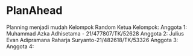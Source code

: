 # PlanAhead
Planning menjadi mudah 
Kelompok Random 
Ketua Kelompok: 
Anggota 1: Muhammad Azka Adhisetama - 21/477807/TK/52628
Anggota 2: Julius Evan Adipramana Raharja Suryanto-21/482618/TK/53326
Anggota 3: 
Anggota 4:
